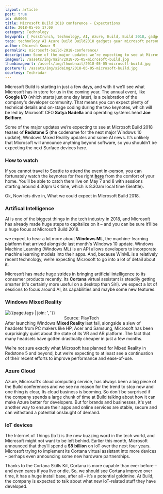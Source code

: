 ```yaml
---
layout: article
post: true
id: dk0005
title: Microsoft Build 2018 conference - Expectations
date: 2018-05-05 17:00
category: Technology
keywprds: [ FossCrunch, technology, AI, Azure, Build, Build 2018, gadgets, gear, microsoft, personal computing, personalcomputing, Windows, Windows10 ]
tags: technology AI Azure Build Build2018 gadgets gear microsoft personal-computing personalcomputing Windows Windows10
author: Dhinesh Kumar M
permalink: microsoft-build-2018-conference/
description: Some of the major updates we’re expecting to see at Microsoft Build 2018 teases of Redstone 5 (the codename for the next major Windows 10 update), Windows Mixed Reality updates and some AI news.
imageurl: /assets/img/main/2018-05-05-microsoft-build.jpg
thumbimageurl: /assets/img/thumbnail/2018-05-05-microsoft-build.jpg
posterurl: /assets/img/sideimg/2018-05-05-microsoft-build.jpg
courtesy: Techradar
---
```


<span class="first-letter">M</span>icrosoft Build is starting in just a few days, and with it we’ll see what Microsoft has in store for us in the coming year. The annual event, like <strong>Google I/O</strong> (which starts just one day later), is a celebration of the company's developer community. That means you can expect plenty of technical details and on-stage coding during the two keynotes, which will be led by Microsoft CEO <strong>Satya Nadella</strong> and operating systems head <strong>Joe Belfiore.</strong>
<br>

Some of the major updates we’re expecting to see at Microsoft Build 2018 teases of <strong>Redstone 5</strong> (the codename for the next major Windows 10 update), Windows Mixed Reality updates and some AI news. It’s unlikely that Microsoft will announce anything beyond software, so you shouldn’t be expecting the next Surface devices here.
<br>

<h3><b>How to watch</b></h3>
If you cannot travel to Seattle to attend the event in-person, you can fortunately watch the keynotes for free right <strong><a href="https://news.microsoft.com/build2018/">here</a></strong> from the comfort of your home. You’ll be able to catch them live on May 7 and 8 with sessions starting around 4.30pm UK time, which is 8.30am local time (Seattle).
<br>

Ok, Now lets dive in, What we could expect in Microsoft Build 2018.
<br>

<h3><b>Artifical Intelligence</b></h3>

AI is one of the biggest things in the tech industry in 2018, and Microsoft has already made huge steps to capitalize on it – and you can be sure it’ll be a huge focus at Microsoft Build 2018. 
<br>

we expect to hear a lot more about <strong>Windows ML</strong>, the machine-learning platform that arrived alongside last month's Windows 10 update. Windows Machine Learning (Windows ML) is an API allows developers to incorporate machine learning models into their apps. And, because WinML is a relatively recent technology, we’re expecting Microsoft to go into a lot of detail about it. 
<br>

Microsoft has made huge strides in bringing artificial intelligence to its consumer products recently. Its <strong>Cortana</strong> virtual assistant is steadily getting smarter (it's certainly more useful on a desktop than Siri). we expect a lot of sessions to focus around AI, its capabilities and maybe some new features.
<br>

<h3><b>Windows Mixed Reality</b></h3>

<div class="article-main-img artimg2">
	<img src="{{ site.baseurl }}/assets/img/main/2018-05-05-microsoft-build-1.jpg" alt="{{page.tags | join: ', '}}">
</div>
<center>
<footer class="imgcc">
    Source: PlayTech
</footer>
</center>
After launching Windows <strong>Mixed Reality </strong>last fall, alongside a slew of headsets from PC makers like HP, Acer and Samsung, Microsoft has been surprisingly quiet about the state of its VR and AR platform. The fact that many headsets have gotten drastically cheaper in just a few months. 
<br>

We’re not sure exactly what Microsoft has planned for Mixed Reality in Redstone 5 and beyond, but we’re expecting to at least see a continuation of their recent efforts to improve performance and ease-of-use.
<br>

<h3><b>Azure Cloud</b></h3>

Azure, Microsoft’s cloud computing service, has always been a big piece of the Build conferences and we see no reason for the trend to stop now and one thing is clear, Its cloud business is booming. So don't be surprised if the company spends a large chunk of time at Build talking about how it can make Azure better for developers. But for brands and businesses, it's yet another way to ensure their apps and online services are stable, secure and can withstand a potential onslaught of demand.
<br>

<h3><b>IoT devices</b></h3>

The Internet of Things (IoT) is the new buzzing word in the tech world, and Microsoft might not want to be left behind. Earlier this month, Microsoft announced that they’ll spend a <strong>$5 billion</strong> on IoT over the next four years. Microsoft trying to implement its Cortana virtual assistant into more devices – perhaps even announcing some new hardware partnerships.
<br>

Thanks to the Cortana Skills Kit, Cortana is more capable than ever before – and even cares if you live or die. So, we should see Cortana improve over time, it has a huge install base, after all – it’s a potential goldmine. At Build, the company is expected to talk about what new IoT-related stuff they have developed.